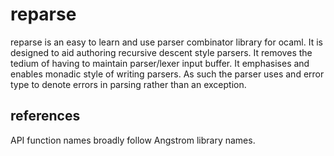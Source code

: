 # reparse

reparse is an easy to learn and use parser combinator library for ocaml. It is 
designed to aid authoring recursive descent style parsers. It removes the
tedium of having to maintain parser/lexer input buffer. It emphasises and
enables monadic style of writing parsers. As such the parser uses and error
type to denote errors in parsing rather than an exception. 

## references
API function names broadly follow Angstrom library names.

